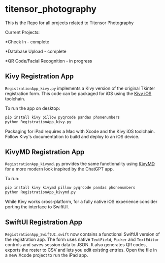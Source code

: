 # titensor_photography
This is the Repo for all projects related to Titensor Photography



Current Projects:

*Check In - complete

*Database Upload - complete

*QR Code/Facial Recognition - in progress

## Kivy Registration App

`RegistrationApp_kivy.py` implements a Kivy version of the original Tkinter registration form. This code can be packaged for iOS using the [Kivy iOS](https://kivy.org/doc/stable/guide/packaging-ios.html) toolchain.

To run the app on desktop:

```bash
pip install kivy pillow pyqrcode pandas phonenumbers
python RegistrationApp_kivy.py
```

Packaging for iPad requires a Mac with Xcode and the Kivy iOS toolchain. Follow Kivy's documentation to build and deploy to an iOS device.

## KivyMD Registration App

`RegistrationApp_kivymd.py` provides the same functionality using [KivyMD](https://kivymd.readthedocs.io/) for a more modern look inspired by the ChatGPT app.

To run:

```bash
pip install kivy kivymd pillow pyqrcode pandas phonenumbers
python RegistrationApp_kivymd.py
```

While Kivy works cross‑platform, for a fully native iOS experience consider porting the interface to SwiftUI.

## SwiftUI Registration App

`RegistrationApp_SwiftUI.swift` now contains a functional SwiftUI version of the
registration app. The form uses native `TextField`, `Picker` and `TextEditor`
controls and saves session data to JSON. It also generates QR codes, exports
the roster to CSV and lets you edit existing entries. Open the file in a new
Xcode project to run the iPad app.
